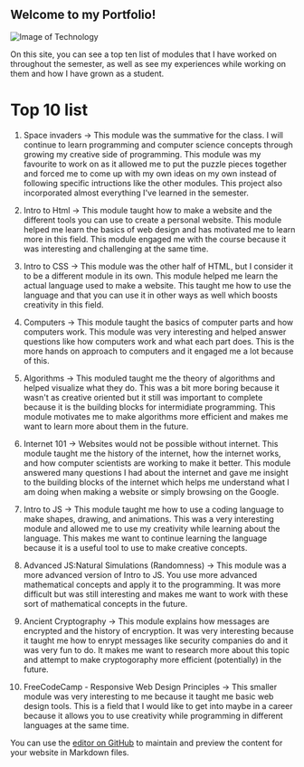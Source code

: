 ## Welcome to my Portfolio!
![Image of Technology](https://www.cpacanada.ca/-/media/site/operational/ec-education-certification/images/g10269-ec.jpg)

On this site, you can see a top ten list of modules that I have worked on throughout the semester, as well as see my experiences while working on them and how I have grown as a student.

# Top 10 list
1. Space invaders -> This module was the summative for the class. I will continue to learn programming and computer science concepts through growing my creative side of programming. This module was my favourite to work on as it allowed me to put the puzzle pieces together and forced me to come up with my own ideas on my own instead of following specific intructions like the other modules. This project also incorporated almost everything I've learned in the semester.

2. Intro to Html -> This module taught how to make a website and the different tools you can use to create a personal website. This module helped me learn the basics of web design and has motivated me to learn more in this field. This module engaged me with the course because it was interesting and challenging at the same time. 

3. Intro to CSS -> This module was the other half of HTML, but I consider it to be a different module in its own. This module helped me learn the actual language used to make a website. This taught me how to use the language and that you can use it in other ways as well which boosts creativity in this field. 

4. Computers -> This module taught the basics of computer parts and how computers work. This module was very interesting and helped answer questions like how computers work and what each part does. This is the more hands on approach to computers and it engaged me a lot because of this.

5. Algorithms -> This moduled taught me the theory of algorithms and helped visualize what they do. This was a bit more boring because it wasn't as creative oriented but it still was important to complete because it is the building blocks for intermidiate programming. This module motivates me to make algorithms more efficient and makes me want to learn more about them in the future.

6. Internet 101 -> Websites would not be possible without internet. This module taught me the history of the internet, how the internet works, and how computer scientists are working to make it better. This module answered many questions I had about the internet and gave me insight to the building blocks of the internet which helps me understand what I am doing when making a website or simply browsing on the Google. 
7. Intro to JS -> This module taught me how to use a coding language to make shapes, drawing, and animations. This was a very interesting module and allowed me to use my creativity while learning about the language. This makes me want to continue learning the language because it is a useful tool to use to make creative concepts.

8. Advanced JS:Natural Simulations (Randomness) -> This module was a more advanced version of Intro to JS. You use more advanced mathematical concepts and apply it to the programming. It was more difficult but was still interesting and makes me want to work with these sort of mathematical concepts in the future.

9. Ancient Cryptography -> This module explains how messages are encrypted and the history of encryption. It was very interesting because it taught me how to enrypt messages like security companies do and it was very fun to do. It makes me want to research more about this topic and attempt to make cryptogoraphy more efficient (potentially) in the future.

10. FreeCodeCamp - Responsive Web Design Principles -> This smaller module was very interesting to me because it taught me basic web design tools. This is a field that I would like to get into maybe in a career because it allows you to use creativity while programming in different languages at the same time. 






You can use the [editor on GitHub](https://github.com/ChrisVodden/Portfolio/edit/master/index.md) to maintain and preview the content for your website in Markdown files.


